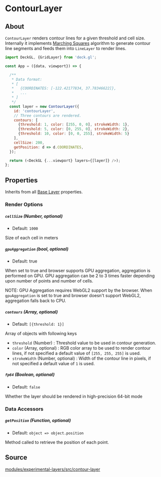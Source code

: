 # ContourLayer

## About

`ContourLayer` renders contour lines for a given threshold and cell size. Internally it implements [Marching Squares](https://en.wikipedia.org/wiki/Marching_squares) algorithm to generate contour line segments and feeds them into `LineLayer` to render lines.

```js
import DeckGL, {GridLayer} from 'deck.gl';

const App = ({data, viewport}) => {

  /**
   * Data format:
   * [
   *   {COORDINATES: [-122.42177834, 37.78346622]},
   *   ...
   * ]
   */
  const layer = new ContourLayer({
    id: 'contourLayer',
    // Three contours are rendered.
    contours: [
      {threshold: 1, color: [255, 0, 0], strokeWidth: 1},
      {threshold: 5, color: [0, 255, 0], strokeWidth: 2},
      {threshold: 10, color: [0, 0, 255], strokeWidth: 5}
    ],
    cellSize: 200,
    getPosition: d => d.COORDINATES,
  });

  return (<DeckGL {...viewport} layers={[layer]} />);
};
```

## Properties

Inherits from all [Base Layer](/docs/api-reference/layer.md) properties.

### Render Options

##### `cellSize` (Number, optional)

* Default: `1000`

Size of each cell in meters

##### `gpuAggregation` (bool, optional)

* Default: true

When set to true and browser supports GPU aggregation, aggregation is performed on GPU. GPU aggregation can be 2 to 3 times faster depending upon number of points and number of cells.

NOTE: GPU Aggregation requires WebGL2 support by the browser. When `gpuAggregation` is set to true and browser doesn't support WebGL2, aggregation falls back to CPU.

##### `contours` (Array, optional)

* Default: `[{threshold: 1}]`

Array of objects with following keys
* `threshold` (Number) : Threshold value to be used in contour generation.
* `color` (Array, optional) : RGB color array to be used to render contour lines, if not specified a default value of `[255, 255, 255]` is used.
* `strokeWidth` (Number, optional) : Width of the contour line in pixels, if not specified a default value of `1` is used.

##### `fp64` (Boolean, optional)

* Default: `false`

Whether the layer should be rendered in high-precision 64-bit mode

### Data Accessors

##### `getPosition` (Function, optional)

* Default: `object => object.position`

Method called to retrieve the position of each point.


## Source

[modules/experimental-layers/src/contour-layer](https://github.com/uber/deck.gl/tree/master/modules/experimental-layers/src/contour-layer)
